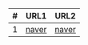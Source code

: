 | #  | URL1              | URL2              |
|----|-------------------|-------------------|
| 1  | [naver](https://naver.com) | [naver](https://naver.com) |
